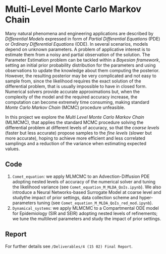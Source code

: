 # Multi-Level Monte Carlo Markov Chain

Many natural phenomena and engineering applications are described by *Differential Models* expressed in form of *Partial Differential Equations* (PDE) or *Ordinary Differential Equations* (ODE). In several scenarios, models depend on unknown parameters. A problem of applicative interest is to estimate them from a noisy and partial observation of the solution. The Parameter Estimation problem can be tackled within a *Bayesian framework*, setting an initial prior probability distribution for the parameters and using observations to update the knowledge about them computing the posterior. However, the resulting posterior may be very complicated and not easy to sample from, since the likelihood requires the exact solution of the differential problem, that is usually impossible to have in closed form. Numerical solvers provide
accurate approximations but, when the complexity of the model and the required accuracy increase, the computation can become extremely time consuming, making standard
*Monte Carlo Markov Chain* (MCMC) procedure unfeasible.

In this project we explore the *Multi Level Monte Carlo Markov Chain* (MLMCMC), that applies the standard MCMC procedure solving the differential problem at different levels of accuracy, so that the *coarse levels* (faster but less accurate) propose samples to the *fine levels* (slower but more accurate), hoping to achieve more efficient and less correlated samplings and a reduction of the variance when estimating expected values.

## Code

1. ```Comet_equation```: we apply MLMCMC to an Advection-Diffusion PDE adopting nested levels of accuracy of the numerical solver and tuning the likelihood variance (see ```Comet_equation_M_MLDA_QoIs.ipynb```). We also introduce a Neural Networks-based Surrogate Model at coarse level and studythe impact of prior settings, data collection scheme and hyper-parameters tuning (see ```Comet_equation_M_MLDA_QoIs_red_mod.ipynb```).
2. ```Dynamical_systems```: we apply MLMCMC to a Compartmental ODE model for Epidemiology (SIR and SEIR) adopting nested levels of refinements; we tune the multilevel parameters and study the impact of prior settings.

## Report

For further details see ```/Deliverables/4 (15 02) Final Report```.

